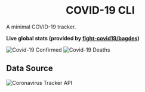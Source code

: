<h1 align="center"> 
  COVID-19 CLI
</h1>

A minimal COVID-19 tracker.

**Live global stats (provided by [fight-covid19/bagdes](https://github.com/fight-covid19/bagdes))**

![Covid-19 Confirmed](https://covid19-badges.herokuapp.com/confirmed/latest)
![Covid-19 Deaths](https://covid19-badges.herokuapp.com/deaths/latest)

## Data Source
![Coronavirus Tracker API](https://corona-stats.online?format=json)
